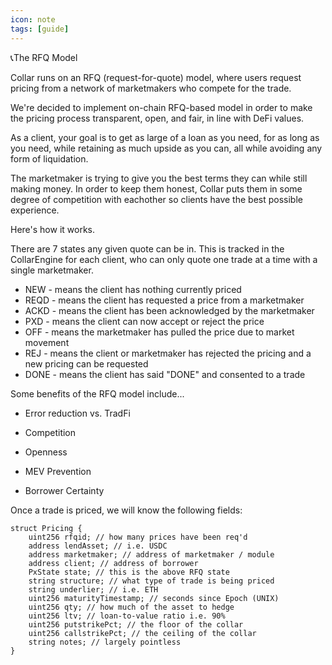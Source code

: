 ```yaml
---
icon: note
tags: [guide]
---
```

📞The RFQ Model

Collar runs on an RFQ (request-for-quote) model, where users request pricing from a network of marketmakers who compete for the trade.

We're decided to implement on-chain RFQ-based model in order to make the pricing process transparent, open, and fair, in line with DeFi values.

As a client, your goal is to get as large of a loan as you need, for as long as you need, while retaining as much upside as you can, all while avoiding any form of liquidation. 

The marketmaker is trying to give you the best terms they can while still making money. In order to keep them honest, Collar puts them in some degree of competition with eachother so clients have the best possible experience.

Here's how it works.

There are 7 states any given quote can be in. This is tracked in the CollarEngine for each client, who can only quote one trade at a time with a single marketmaker.

* NEW - means the client has nothing currently priced
* REQD - means the client has requested a price from a marketmaker
* ACKD - means the client has been acknowledged by the marketmaker
* PXD - means the client can now accept or reject the price
* OFF - means the marketmaker has pulled the price due to market movement
* REJ - means the client or marketmaker has rejected the pricing and a new pricing can be requested
* DONE - means the client has said "DONE" and consented to a trade

Some benefits of the RFQ model include...

* Error reduction vs. TradFi

* Competition

* Openness

* MEV Prevention

* Borrower Certainty

Once a trade is priced, we will know the following fields:

```solidity
struct Pricing {
    uint256 rfqid; // how many prices have been req'd
    address lendAsset; // i.e. USDC
    address marketmaker; // address of marketmaker / module
    address client; // address of borrower
    PxState state; // this is the above RFQ state
    string structure; // what type of trade is being priced
    string underlier; // i.e. ETH
    uint256 maturityTimestamp; // seconds since Epoch (UNIX)
    uint256 qty; // how much of the asset to hedge
    uint256 ltv; // loan-to-value ratio i.e. 90%
    uint256 putstrikePct; // the floor of the collar
    uint256 callstrikePct; // the ceiling of the collar
    string notes; // largely pointless
}
```